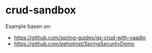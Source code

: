 # crud-sandbox

Example basen on:
- https://github.com/spring-guides/gs-crud-with-vaadin
- https://github.com/peholmst/SpringSecurityDemo
